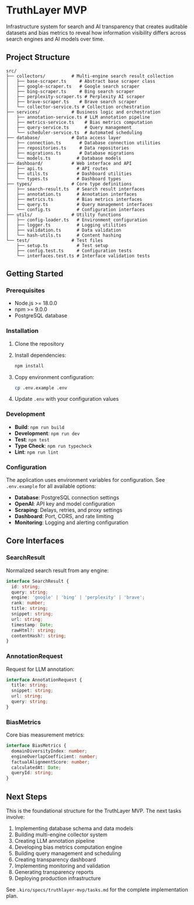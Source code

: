 # TruthLayer MVP

Infrastructure system for search and AI transparency that creates auditable datasets and bias metrics to reveal how information visibility differs across search engines and AI models over time.

## Project Structure

```
src/
├── collectors/          # Multi-engine search result collection
│   ├── base-scraper.ts     # Abstract base scraper class
│   ├── google-scraper.ts   # Google search scraper
│   ├── bing-scraper.ts     # Bing search scraper
│   ├── perplexity-scraper.ts # Perplexity AI scraper
│   ├── brave-scraper.ts    # Brave search scraper
│   └── collector-service.ts # Collection orchestration
├── services/            # Business logic and orchestration
│   ├── annotation-service.ts # LLM annotation pipeline
│   ├── metrics-service.ts    # Bias metrics computation
│   ├── query-service.ts      # Query management
│   └── scheduler-service.ts  # Automated scheduling
├── database/            # Data access layer
│   ├── connection.ts       # Database connection utilities
│   ├── repositories.ts     # Data repositories
│   ├── migrations.ts       # Database migrations
│   └── models.ts          # Database models
├── dashboard/           # Web interface and API
│   ├── api.ts             # API routes
│   ├── utils.ts           # Dashboard utilities
│   └── types.ts           # Dashboard types
├── types/               # Core type definitions
│   ├── search-result.ts   # Search result interfaces
│   ├── annotation.ts      # Annotation interfaces
│   ├── metrics.ts         # Bias metrics interfaces
│   ├── query.ts           # Query management interfaces
│   └── config.ts          # Configuration interfaces
├── utils/               # Utility functions
│   ├── config-loader.ts   # Environment configuration
│   ├── logger.ts          # Logging utilities
│   ├── validation.ts      # Data validation
│   └── hash-utils.ts      # Content hashing
└── test/                # Test files
    ├── setup.ts           # Test setup
    ├── config.test.ts     # Configuration tests
    └── interfaces.test.ts # Interface validation tests
```

## Getting Started

### Prerequisites

- Node.js >= 18.0.0
- npm >= 9.0.0
- PostgreSQL database

### Installation

1. Clone the repository
2. Install dependencies:
   ```bash
   npm install
   ```

3. Copy environment configuration:
   ```bash
   cp .env.example .env
   ```

4. Update `.env` with your configuration values

### Development

- **Build**: `npm run build`
- **Development**: `npm run dev`
- **Test**: `npm test`
- **Type Check**: `npm run typecheck`
- **Lint**: `npm run lint`

### Configuration

The application uses environment variables for configuration. See `.env.example` for all available options:

- **Database**: PostgreSQL connection settings
- **OpenAI**: API key and model configuration
- **Scraping**: Delays, retries, and proxy settings
- **Dashboard**: Port, CORS, and rate limiting
- **Monitoring**: Logging and alerting configuration

## Core Interfaces

### SearchResult
Normalized search result from any engine:
```typescript
interface SearchResult {
  id: string;
  query: string;
  engine: 'google' | 'bing' | 'perplexity' | 'brave';
  rank: number;
  title: string;
  snippet: string;
  url: string;
  timestamp: Date;
  rawHtml?: string;
  contentHash?: string;
}
```

### AnnotationRequest
Request for LLM annotation:
```typescript
interface AnnotationRequest {
  title: string;
  snippet: string;
  url: string;
  query: string;
}
```

### BiasMetrics
Core bias measurement metrics:
```typescript
interface BiasMetrics {
  domainDiversityIndex: number;
  engineOverlapCoefficient: number;
  factualAlignmentScore: number;
  calculatedAt: Date;
  queryId: string;
}
```

## Next Steps

This is the foundational structure for the TruthLayer MVP. The next tasks involve:

1. Implementing database schema and data models
2. Building multi-engine collector system
3. Creating LLM annotation pipeline
4. Developing bias metrics computation engine
5. Building query management and scheduling
6. Creating transparency dashboard
7. Implementing monitoring and validation
8. Generating transparency reports
9. Deploying production infrastructure

See `.kiro/specs/truthlayer-mvp/tasks.md` for the complete implementation plan.
